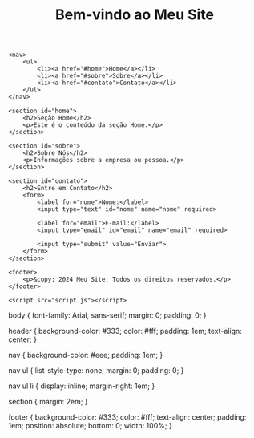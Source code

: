 <!DOCTYPE html>
<html lang="en">
<head>
    <meta charset="UTF-8">
    <meta name="viewport" content="width=device-width, initial-scale=1.0">
    <link rel="stylesheet" href="style.css">
    <title>Meu Site</title>
</head>
<body>
    <header>
        <h1>Bem-vindo ao Meu Site</h1>
    </header>

    <nav>
        <ul>
            <li><a href="#home">Home</a></li>
            <li><a href="#sobre">Sobre</a></li>
            <li><a href="#contato">Contato</a></li>
        </ul>
    </nav>

    <section id="home">
        <h2>Seção Home</h2>
        <p>Este é o conteúdo da seção Home.</p>
    </section>

    <section id="sobre">
        <h2>Sobre Nós</h2>
        <p>Informações sobre a empresa ou pessoa.</p>
    </section>

    <section id="contato">
        <h2>Entre em Contato</h2>
        <form>
            <label for="nome">Nome:</label>
            <input type="text" id="nome" name="nome" required>

            <label for="email">E-mail:</label>
            <input type="email" id="email" name="email" required>

            <input type="submit" value="Enviar">
        </form>
    </section>

    <footer>
        <p>&copy; 2024 Meu Site. Todos os direitos reservados.</p>
    </footer>

    <script src="script.js"></script>
</body>
</html>
body {
    font-family: Arial, sans-serif;
    margin: 0;
    padding: 0;
}

header {
    background-color: #333;
    color: #fff;
    padding: 1em;
    text-align: center;
}

nav {
    background-color: #eee;
    padding: 1em;
}

nav ul {
    list-style-type: none;
    margin: 0;
    padding: 0;
}

nav ul li {
    display: inline;
    margin-right: 1em;
}

section {
    margin: 2em;
}

footer {
    background-color: #333;
    color: #fff;
    text-align: center;
    padding: 1em;
    position: absolute;
    bottom: 0;
    width: 100%;
}

